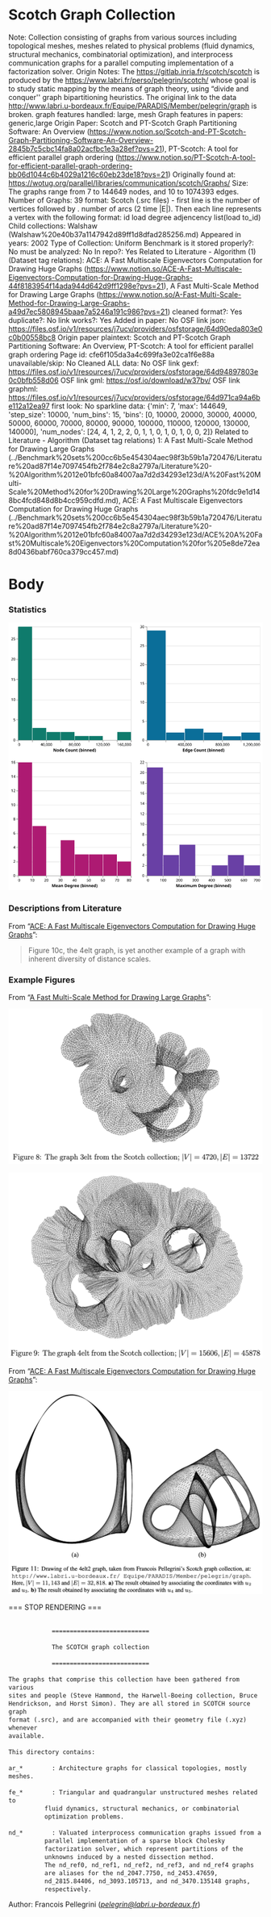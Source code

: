 # Scotch Graph Collection

Note: Collection consisting of graphs from various sources including topological meshes, meshes related to physical problems (fluid dynamics, structural mechanics, combinatorial optimization), and interprocess communication graphs for a parallel computing implementation of a factorization solver.
Origin Notes: The https://gitlab.inria.fr/scotch/scotch is produced by the https://www.labri.fr/perso/pelegrin/scotch/ whose goal is to study static mapping by the means of graph theory, using “divide and conquer'' graph bipartitioning heuristics. The original link to the data http://www.labri.u-bordeaux.fr/Equipe/PARADIS/Member/pelegrin/graph is broken.
graph features handled: large, mesh
Graph features in papers: generic,large
Origin Paper: Scotch and PT-Scotch Graph Partitioning Software: An Overview (https://www.notion.so/Scotch-and-PT-Scotch-Graph-Partitioning-Software-An-Overview-2845b7c5cbc14fa8a02acfbc1e3a28ef?pvs=21), PT-Scotch: A tool for efficient parallel graph ordering (https://www.notion.so/PT-Scotch-A-tool-for-efficient-parallel-graph-ordering-bb06d1044c6b4029a1216c60eb23de18?pvs=21)
Originally found at: https://wotug.org/parallel/libraries/communication/scotch/Graphs/
Size: The graphs range from 7 to 144649 nodes, and 10 to 1074393 edges.
Number of Graphs: 39
format: Scotch (.src files) - first line is the number of vertices followed by . number of arcs (2 time |E|). Then each line represents a vertex with the following format:
id load degree   adjencency list(load to_id)  
Child collections: Walshaw (Walshaw%20e40b37a1147942d89ff1d8dfad285256.md)
Appeared in years: 2002
Type of Collection: Uniform Benchmark
is it stored properly?: No
must be analyzed: No
In repo?: Yes
Related to Literature - Algorithm (1) (Dataset tag relations): ACE: A Fast Multiscale Eigenvectors Computation for Drawing Huge Graphs (https://www.notion.so/ACE-A-Fast-Multiscale-Eigenvectors-Computation-for-Drawing-Huge-Graphs-44f8183954f14ada944d642d9ff1298e?pvs=21), A Fast Multi-Scale Method for Drawing Large Graphs (https://www.notion.so/A-Fast-Multi-Scale-Method-for-Drawing-Large-Graphs-a49d7ec5808945baae7a5246a191c986?pvs=21)
cleaned format?: Yes
duplicate?: No
link works?: Yes
Added in paper: No
OSF link json: https://files.osf.io/v1/resources/j7ucv/providers/osfstorage/64d90eda803e0c0b00558bc8
Origin paper plaintext: Scotch and PT-Scotch Graph Partitioning Software: An Overview, PT-Scotch: A tool for efficient parallel graph ordering
Page id: cfe6f105da3a4c699fa3e02ca1f6e88a
unavailable/skip: No
Cleaned ALL data: No
OSF link gexf: https://files.osf.io/v1/resources/j7ucv/providers/osfstorage/64d94897803e0c0bfb558d06
OSF link gml: https://osf.io/download/w37bv/
OSF link graphml: https://files.osf.io/v1/resources/j7ucv/providers/osfstorage/64d971ca94a6be112a12ea97
first look: No
sparkline data: {'min': 7, 'max': 144649, 'step_size': 10000, 'num_bins': 15, 'bins': [0, 10000, 20000, 30000, 40000, 50000, 60000, 70000, 80000, 90000, 100000, 110000, 120000, 130000, 140000], 'num_nodes': [24, 4, 1, 2, 2, 0, 1, 1, 0, 1, 0, 1, 0, 0, 2]}
Related to Literature - Algorithm (Dataset tag relations) 1: A Fast Multi-Scale Method for Drawing Large Graphs (../Benchmark%20sets%200cc6b5e454304aec98f3b59b1a720476/Literature%20ad87f14e7097454fb2f784e2c8a2797a/Literature%20-%20Algorithm%2012e01bfc60a84007aa7d2d34293e123d/A%20Fast%20Multi-Scale%20Method%20for%20Drawing%20Large%20Graphs%20fdc9e1d148bc4fcd848d8b4cc959cdfd.md), ACE: A Fast Multiscale Eigenvectors Computation for Drawing Huge Graphs (../Benchmark%20sets%200cc6b5e454304aec98f3b59b1a720476/Literature%20ad87f14e7097454fb2f784e2c8a2797a/Literature%20-%20Algorithm%2012e01bfc60a84007aa7d2d34293e123d/ACE%20A%20Fast%20Multiscale%20Eigenvectors%20Computation%20for%205e8de72ea8d0436babf760ca379cc457.md)

# Body

### Statistics

![four_in_one.svg](Scotch%20Graph%20Collection%20cfe6f105da3a4c699fa3e02ca1f6e88a/four_in_one.svg)

### Descriptions from Literature

From “[ACE: A Fast Multiscale Eigenvectors Computation for Drawing Huge Graphs](https://doi.org/10.1109/INFVIS.2002.1173159)”:

> Figure 10c, the 4elt graph, is yet another example of a graph with inherent diversity of distance scales.
> 

### Example Figures

From “[A Fast Multi-Scale Method for Drawing Large Graphs](https://doi.org/10.1007/3-540-44541-2_18)”:

![Screen Shot 2023-08-04 at 8.14.10 AM.png](Scotch%20Graph%20Collection%20cfe6f105da3a4c699fa3e02ca1f6e88a/Screen_Shot_2023-08-04_at_8.14.10_AM.png)

![Screen Shot 2023-08-04 at 8.14.29 AM.png](Scotch%20Graph%20Collection%20cfe6f105da3a4c699fa3e02ca1f6e88a/Screen_Shot_2023-08-04_at_8.14.29_AM.png)

From “[ACE: A Fast Multiscale Eigenvectors Computation for Drawing Huge Graphs](https://doi.org/10.1109/INFVIS.2002.1173159)”:

![Screen Shot 2023-08-04 at 8.30.54 AM.png](Scotch%20Graph%20Collection%20cfe6f105da3a4c699fa3e02ca1f6e88a/Screen_Shot_2023-08-04_at_8.30.54_AM.png)

===  STOP RENDERING ===

```

			===========================

			The SCOTCH graph collection

			===========================

The graphs that comprise this collection have been gathered from various
sites and people (Steve Hammond, the Harwell-Boeing collection, Bruce
Hendrickson, and Horst Simon). They are all stored in SCOTCH source graph
format (.src), and are accompanied with their geometry file (.xyz) whenever
available.

This directory contains:

ar_*		: Architecture graphs for classical topologies, mostly meshes.

fe_*		: Triangular and quadrangular unstructured meshes related to
		  fluid dynamics, structural mechanics, or combinatorial
		  optimization problems.

nd_*		: Valuated interprocess communication graphs issued from a
		  parallel implementation of a sparse block Cholesky
		  factorization solver, which represent partitions of the
		  unknowns induced by a nested dissection method.
		  The nd_ref0, nd_ref1, nd_ref2, nd_ref3, and nd_ref4 graphs
		  are aliases for the nd_2047.7750, nd_2453.47659,
		  nd_2815.84406, nd_3093.105713, and nd_3470.135148 graphs,
		  respectively.
```

Author: Francois Pellegrini (*[pelegrin@labri.u-bordeaux.fr](mailto:pelegrin@labri.u-bordeaux.fr)*)